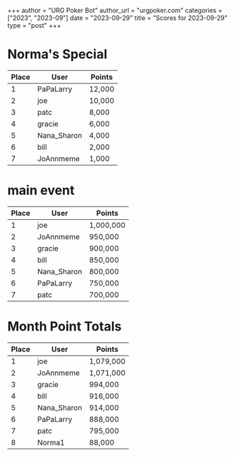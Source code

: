 +++
author = "URG Poker Bot"
author_url = "urgpoker.com"
categories = ["2023", "2023-09"]
date = "2023-09-29"
title = "Scores for 2023-09-29"
type = "post"
+++
# Norma's Special

| Place | User | Points |
|-------|------|--------|
| 1 | PaPaLarry | 12,000 |
| 2 | joe | 10,000 |
| 3 | patc | 8,000 |
| 4 | gracie | 6,000 |
| 5 | Nana_Sharon | 4,000 |
| 6 | bill | 2,000 |
| 7 | JoAnnmeme | 1,000 |

# main event

| Place | User | Points |
|-------|------|--------|
| 1 | joe | 1,000,000 |
| 2 | JoAnnmeme | 950,000 |
| 3 | gracie | 900,000 |
| 4 | bill | 850,000 |
| 5 | Nana_Sharon | 800,000 |
| 6 | PaPaLarry | 750,000 |
| 7 | patc | 700,000 |

# Month Point Totals

| Place | User | Points |
|-------|------|--------|
| 1 | joe | 1,079,000 |
| 2 | JoAnnmeme | 1,071,000 |
| 3 | gracie | 994,000 |
| 4 | bill | 916,000 |
| 5 | Nana_Sharon | 914,000 |
| 6 | PaPaLarry | 888,000 |
| 7 | patc | 795,000 |
| 8 | Norma1 | 88,000 |
